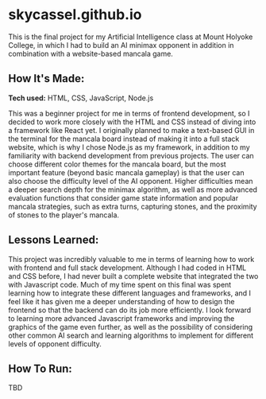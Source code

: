 # skycassel.github.io

This is the final project for my Artificial Intelligence class at Mount Holyoke College, in which I had to build an AI minimax opponent in addition in combination with a website-based mancala game. 

## How It's Made:

**Tech used:** HTML, CSS, JavaScript, Node.js

This was a beginner project for me in terms of frontend development, so I decided to work more closely with the HTML and CSS instead of diving into a framework like React yet. I originally planned to make a text-based GUI in the terminal for the mancala board instead of making it into a full stack website, which is why I chose Node.js as my framework, in addition to my familiarity with backend development from previous projects. The user can choose different color themes for the mancala board, but the most important feature (beyond basic mancala gameplay) is that the user can also choose the difficulty level of the AI opponent. Higher difficulties mean a deeper search depth for the minimax algorithm, as well as more advanced evaluation functions that consider game state information and popular mancala strategies, such as extra turns, capturing stones, and the proximity of stones to the player's mancala. 

## Lessons Learned:

This project was incredibly valuable to me in terms of learning how to work with frontend and full stack development. Although I had coded in HTML and CSS before, I had never built a complete website that integrated the two with Javascript code. Much of my time spent on this final was spent learning how to integrate these different languages and frameworks, and I feel like it has given me a deeper understanding of how to design the frontend so that the backend can do its job more efficiently. I look forward to learning more advanced Javascript frameworks and improving the graphics of the game even further, as well as the possibility of considering other common AI search and learning algorithms to implement for different levels of opponent difficulty.

## How To Run:
TBD
